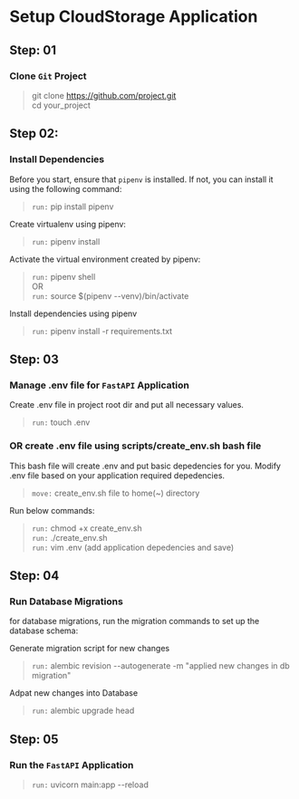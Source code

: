 # Setup CloudStorage Application

## Step: 01

### Clone `Git` Project

> git clone https://github.com/project.git \
> cd your_project

## Step 02:

### Install Dependencies

Before you start, ensure that `pipenv` is installed. If not, you can install it using the following command:

> `run:` pip install pipenv

Create virtualenv using pipenv:

> `run:` pipenv install

Activate the virtual environment created by pipenv:

> `run:` pipenv shell \
> OR \
> `run:` source $(pipenv --venv)/bin/activate

Install dependencies using pipenv

> `run:` pipenv install -r requirements.txt

## Step: 03

### Manage .env file for `FastAPI` Application

Create .env file in project root dir and put all necessary values.

> `run:` touch .env

### OR create .env file using scripts/create_env.sh bash file

This bash file will create .env and put basic depedencies for you.
Modify .env file based on your application required depedencies.

> `move:` create_env.sh file to home(~) directory

Run below commands:

> `run:` chmod +x create_env.sh \
> `run:` ./create_env.sh \
> `run:` vim .env (add application depedencies and save)

## Step: 04

### Run Database Migrations

for database migrations, run the migration commands to set up the database schema:

Generate migration script for new changes

> `run:` alembic revision --autogenerate -m "applied new changes in db migration"

Adpat new changes into Database

> `run:` alembic upgrade head

## Step: 05

### Run the `FastAPI` Application

> `run:` uvicorn main:app --reload
